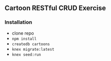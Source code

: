 ## Cartoon RESTful CRUD Exercise

### Installation

- clone repo
- `npm install`
- `createdb cartoons`
- `knex migrate:latest`
- `knex seed:run`
